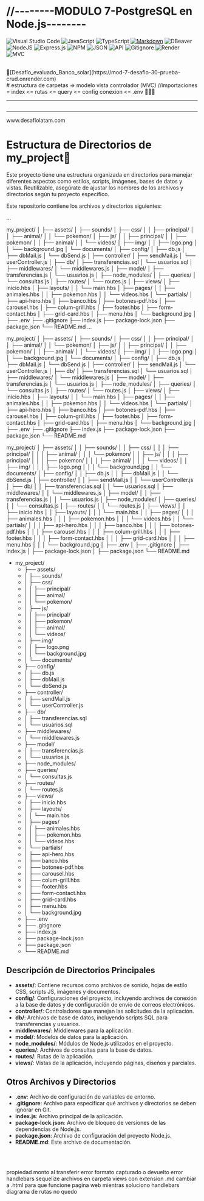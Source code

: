# //--------MODULO 7-PostgreSQL en Node.js--------
![Visual Studio Code](https://img.shields.io/badge/Visual%20Studio%20Code-0078d7.svg?style=for-the-badge&logo=visual-studio-code&logoColor=white)
![JavaScript](https://img.shields.io/badge/javascript-%23323330.svg?style=for-the-badge&logo=javascript&logoColor=%23F7DF1E)
![TypeScript](https://img.shields.io/badge/typescript-%23007ACC.svg?style=for-the-badge&logo=typescript&logoColor=white)
[![Markdown](https://img.shields.io/badge/Markdown-000000?style=for-the-badge&logo=markdown&logoColor=white)](https://www.markdownguide.org/)
![DBeaver](https://img.shields.io/badge/DBeaver-183059?style=for-the-badge&logo=dbeaver&logoColor=white)
![NodeJS](https://img.shields.io/badge/node.js-6DA55F?style=for-the-badge&logo=node.js&logoColor=white)
![Express.js](https://img.shields.io/badge/express.js-%23404d59.svg?style=for-the-badge&logo=express&logoColor=%2361DAFB)
![NPM](https://img.shields.io/badge/NPM-%23CB3837.svg?style=for-the-badge&logo=npm&logoColor=white)
![JSON](https://img.shields.io/badge/JSON-000000?style=for-the-badge&logo=json&logoColor=white)
![API](https://img.shields.io/badge/API-FF6F61?style=for-the-badge&logo=api&logoColor=white)
![Gitignore](https://img.shields.io/badge/Gitignore-F05032?style=for-the-badge&logo=git&logoColor=white)
![Render](https://img.shields.io/badge/Render-%46E3B7.svg?style=for-the-badge&logo=render&logoColor=white)
![MVC](https://img.shields.io/badge/MVC-FF6F61?style=for-the-badge&logoColor=white)

<br>
🚀[Desafío_evaluado_Banco_solar](https://mod-7-desafio-30-prueba-crud.onrender.com)
<br>
# estructura de carpetas => modelo vista controlador (MVC)
//importaciones = 
index <= rutas <= query <= config conexion <= .env
👨🏽‍💻
<Hr>
    <img src="./assets/img/foto_MVC_backend_db_fronted.png" alt="">      
<Hr>
www.desafiolatam.com
<br> 

# Estructura de Directorios de my_project🚀

Este proyecto tiene una estructura organizada en directorios para manejar diferentes aspectos como estilos, scripts, imágenes, bases de datos y vistas. Reutilizable, asegúrate de ajustar los nombres de los archivos y directorios según tu proyecto específico.

Este repositorio contiene los archivos y directorios siguientes:

...

my_project/
│
├── assets/
│   ├── sounds/
│   ├── css/
│   │   ├── principal/
│   │   ├── animal/
│   │   └── pokemon/
│   ├── js/
│   │   ├── principal/
│   │   ├── pokemon/
│   │   ├── animal/
│   │   └── videos/
│   ├── img/
│   │   ├── logo.png
│   │   └── background.jpg
│   └── documents/
│
├── config/
│   ├── db.js
│   ├── dbMail.js
│   └── dbSend.js
│
├── controller/
│   ├── sendMail.js
│   └── userController.js
│
├── db/
│   ├── transferencias.sql
│   └── usuarios.sql
│
├── middlewares/
│   └── middlewares.js
│
├── model/
│   ├── transferencias.js
│   └── usuarios.js
│
├── node_modules/
│
├── queries/
│   └── consultas.js
│
├── routes/
│   └── routes.js
│
├── views/
│   ├── inicio.hbs
│   ├── layouts/
│   │   └── main.hbs
│   ├── pages/
│   │   ├── animales.hbs
│   │   ├── pokemon.hbs
│   │   └── videos.hbs
│   └── partials/
│       ├── api-hero.hbs
│       ├── banco.hbs
│       ├── botones-pdf.hbs
│       ├── carousel.hbs
│       ├── colum-grill.hbs
│       ├── footer.hbs
│       ├── form-contact.hbs
│       ├── grid-card.hbs
│       ├── menu.hbs
│       └── background.jpg
│
├── .env
├── .gitignore
├── index.js
├── package-lock.json
├── package.json
└── README.md
...

my_project/ │ ├── assets/ │ ├── sounds/ │ ├── css/ │ │ ├── principal/ │ │ ├── animal/ │ │ └── pokemon/ │ ├── js/ │ │ ├── principal/ │ │ ├── pokemon/ │ │ ├── animal/ │ │ └── videos/ │ ├── img/ │ │ ├── logo.png │ │ └── background.jpg │ └── documents/ │ ├── config/ │ ├── db.js │ ├── dbMail.js │ └── dbSend.js │ ├── controller/ │ ├── sendMail.js │ └── userController.js │ ├── db/ │ ├── transferencias.sql │ └── usuarios.sql │ ├── middlewares/ │ └── middlewares.js │ ├── model/ │ ├── transferencias.js │ └── usuarios.js │ ├── node_modules/ │ ├── queries/ │ └── consultas.js │ ├── routes/ │ └── routes.js │ ├── views/ │ ├── inicio.hbs │ ├── layouts/ │ │ └── main.hbs │ ├── pages/ │ │ ├── animales.hbs │ │ ├── pokemon.hbs │ │ └── videos.hbs │ └── partials/ │ ├── api-hero.hbs │ ├── banco.hbs │ ├── botones-pdf.hbs │ ├── carousel.hbs │ ├── colum-grill.hbs │ ├── footer.hbs │ ├── form-contact.hbs │ ├── grid-card.hbs │ ├── menu.hbs │ └── background.jpg │ ├── .env ├── .gitignore ├── index.js ├── package-lock.json ├── package.json └── README.md

my_project/
│ ├── assets/
│ │ ├── sounds/
│ │ ├── css/
│ │ │ ├── principal/
│ │ │ ├── animal/
│ │ │ └── pokemon/
│ │ ├── js/
│ │ │ ├── principal/
│ │ │ ├── pokemon/
│ │ │ ├── animal/
│ │ │ └── videos/
│ │ ├── img/
│ │ │ ├── logo.png
│ │ │ └── background.jpg
│ │ └── documents/
│ ├── config/
│ │ ├── db.js
│ │ ├── dbMail.js
│ │ └── dbSend.js
│ ├── controller/
│ │ ├── sendMail.js
│ │ └── userController.js
│ ├── db/
│ │ ├── transferencias.sql
│ │ └── usuarios.sql
│ ├── middlewares/
│ │ └── middlewares.js
│ ├── model/
│ │ ├── transferencias.js
│ │ └── usuarios.js
│ ├── node_modules/
│ ├── queries/
│ │ └── consultas.js
│ ├── routes/
│ │ └── routes.js
│ ├── views/
│ │ ├── inicio.hbs
│ │ ├── layouts/
│ │ │ └── main.hbs
│ │ ├── pages/
│ │ │ ├── animales.hbs
│ │ │ ├── pokemon.hbs
│ │ │ └── videos.hbs
│ │ └── partials/
│ │ │ ├── api-hero.hbs
│ │ │ ├── banco.hbs
│ │ │ ├── botones-pdf.hbs
│ │ │ ├── carousel.hbs
│ │ │ ├── colum-grill.hbs
│ │ │ ├── footer.hbs
│ │ │ ├── form-contact.hbs
│ │ │ ├── grid-card.hbs
│ │ │ ├── menu.hbs
│ │ │ └── background.jpg
│ ├── .env
│ ├── .gitignore
│ ├── index.js
│ ├── package-lock.json
│ ├── package.json
└── README.md

- my_project/
  - ├── assets/
  - │   ├── sounds/
  - │   ├── css/
  - │   │   ├── principal/
  - │   │   ├── animal/
  - │   │   └── pokemon/
  - │   ├── js/
  - │   │   ├── principal/
  - │   │   ├── pokemon/
  - │   │   ├── animal/
  - │   │   └── videos/
  - │   ├── img/
  - │   │   ├── logo.png
  - │   │   └── background.jpg
  - │   └── documents/
  - ├── config/
  - │   ├── db.js
  - │   ├── dbMail.js
  - │   └── dbSend.js
  - ├── controller/
  - │   ├── sendMail.js
  - │   └── userController.js
  - ├── db/
  - │   ├── transferencias.sql
  - │   └── usuarios.sql
  - ├── middlewares/
  - │   └── middlewares.js
  - ├── model/
  - │   ├── transferencias.js
  - │   └── usuarios.js
  - ├── node_modules/
  - ├── queries/
  - │   └── consultas.js
  - ├── routes/
  - │   └── routes.js
  - ├── views/
  - │   ├── inicio.hbs
  - │   ├── layouts/
  - │   │   └── main.hbs
  - │   ├── pages/
  - │   │   ├── animales.hbs
  - │   │   ├── pokemon.hbs
  - │   │   └── videos.hbs
  - │   └── partials/
  - │       ├── api-hero.hbs
  - │       ├── banco.hbs
  - │       ├── botones-pdf.hbs
  - │       ├── carousel.hbs
  - │       ├── colum-grill.hbs
  - │       ├── footer.hbs
  - │       ├── form-contact.hbs
  - │       ├── grid-card.hbs
  - │       ├── menu.hbs
  - │       └── background.jpg
  - ├── .env
  - ├── .gitignore
  - ├── index.js
  - ├── package-lock.json
  - ├── package.json
  - └── README.md


## Descripción de Directorios Principales

- **assets/**: Contiene recursos como archivos de sonido, hojas de estilo CSS, scripts JS, imágenes y documentos.
- **config/**: Configuraciones del proyecto, incluyendo archivos de conexión a la base de datos y de configuración de envío de correos electrónicos.
- **controller/**: Controladores que manejan las solicitudes de la aplicación.
- **db/**: Archivos de base de datos, incluyendo scripts SQL para transferencias y usuarios.
- **middlewares/**: Middlewares para la aplicación.
- **model/**: Modelos de datos para la aplicación.
- **node_modules/**: Módulos de Node.js utilizados en el proyecto.
- **queries/**: Archivos de consultas para la base de datos.
- **routes/**: Rutas de la aplicación.
- **views/**: Vistas de la aplicación, incluyendo páginas, diseños y parciales.

## Otros Archivos y Directorios

- **.env**: Archivo de configuración de variables de entorno.
- **.gitignore**: Archivo para especificar qué archivos y directorios se deben ignorar en Git.
- **index.js**: Archivo principal de la aplicación.
- **package-lock.json**: Archivo de bloqueo de versiones de las dependencias de Node.js.
- **package.json**: Archivo de configuración del proyecto Node.js.
- **README.md**: Este archivo de documentación.

<br>
<img src="./assets/img/1.jpg" alt="">
<img src="./assets/img/2.jpg" alt="">
<img src="./assets/img/3.jpg" alt="">

propiedad monto al transferir error formato capturado o devuelto
error handlebars
sequelize 
archivos en carpeta views con extension .md cambiar a .html para que funcione pagina web mientras soluciono handlebars
diagrama de rutas no quedo